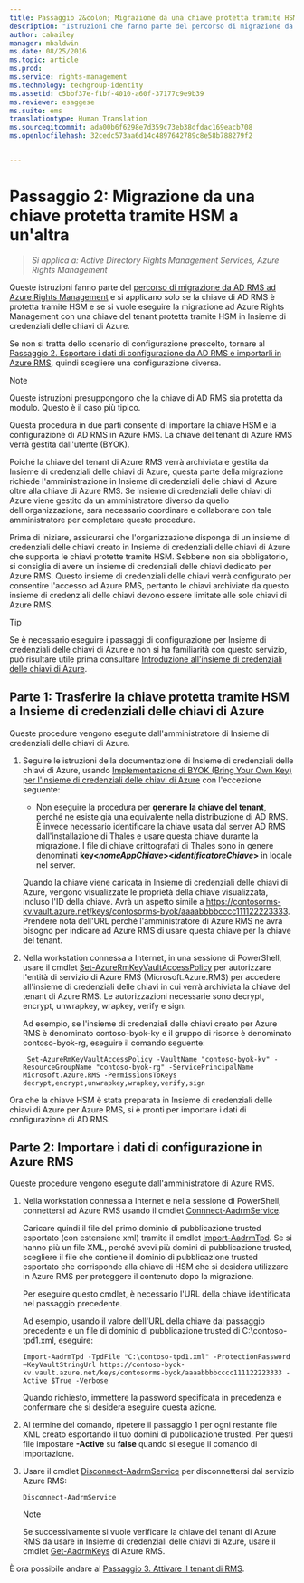 ```yaml
---
title: Passaggio 2&colon; Migrazione da una chiave protetta tramite HSM a un'altra | Azure RMS
description: "Istruzioni che fanno parte del percorso di migrazione da AD RMS ad Azure Rights Management e si applicano solo se la chiave di AD RMS è protetta tramite HSM e se si vuole eseguire la migrazione ad Azure Rights Management con una chiave del tenant protetta tramite HSM in Insieme di credenziali delle chiavi di Azure."
author: cabailey
manager: mbaldwin
ms.date: 08/25/2016
ms.topic: article
ms.prod: 
ms.service: rights-management
ms.technology: techgroup-identity
ms.assetid: c5bbf37e-f1bf-4010-a60f-37177c9e9b39
ms.reviewer: esaggese
ms.suite: ems
translationtype: Human Translation
ms.sourcegitcommit: ada00b6f6298e7d359c73eb38dfdac169eacb708
ms.openlocfilehash: 32cedc573aa6d14c4897642789c8e58b788279f2


---
```


# Passaggio 2: Migrazione da una chiave protetta tramite HSM a un'altra

>*Si applica a: Active Directory Rights Management Services, Azure Rights Management*


Queste istruzioni fanno parte del [percorso di migrazione da AD RMS ad Azure Rights Management](migrate-from-ad-rms-to-azure-rms.md) e si applicano solo se la chiave di AD RMS è protetta tramite HSM e se si vuole eseguire la migrazione ad Azure Rights Management con una chiave del tenant protetta tramite HSM in Insieme di credenziali delle chiavi di Azure. 

Se non si tratta dello scenario di configurazione prescelto, tornare al [Passaggio 2. Esportare i dati di configurazione da AD RMS e importarli in Azure RMS](migrate-from-ad-rms-phase1.md#step-2-export-configuration-data-from-ad-rms-and-import-it-to-azure-rms), quindi scegliere una configurazione diversa.

> [!NOTE]
> Queste istruzioni presuppongono che la chiave di AD RMS sia protetta da modulo. Questo è il caso più tipico. 

Questa procedura in due parti consente di importare la chiave HSM e la configurazione di AD RMS in Azure RMS. La chiave del tenant di Azure RMS verrà gestita dall'utente (BYOK).

Poiché la chiave del tenant di Azure RMS verrà archiviata e gestita da Insieme di credenziali delle chiavi di Azure, questa parte della migrazione richiede l'amministrazione in Insieme di credenziali delle chiavi di Azure oltre alla chiave di Azure RMS. Se Insieme di credenziali delle chiavi di Azure viene gestito da un amministratore diverso da quello dell'organizzazione, sarà necessario coordinare e collaborare con tale amministratore per completare queste procedure.

Prima di iniziare, assicurarsi che l'organizzazione disponga di un insieme di credenziali delle chiavi creato in Insieme di credenziali delle chiavi di Azure che supporta le chiavi protette tramite HSM. Sebbene non sia obbligatorio, si consiglia di avere un insieme di credenziali delle chiavi dedicato per Azure RMS. Questo insieme di credenziali delle chiavi verrà configurato per consentire l'accesso ad Azure RMS, pertanto le chiavi archiviate da questo insieme di credenziali delle chiavi devono essere limitate alle sole chiavi di Azure RMS.


> [!TIP]
> Se è necessario eseguire i passaggi di configurazione per Insieme di credenziali delle chiavi di Azure e non si ha familiarità con questo servizio, può risultare utile prima consultare [Introduzione all'insieme di credenziali delle chiavi di Azure](https://azure.microsoft.com/documentation/articles/key-vault-get-started/). 


## Parte 1: Trasferire la chiave protetta tramite HSM a Insieme di credenziali delle chiavi di Azure

Queste procedure vengono eseguite dall'amministratore di Insieme di credenziali delle chiavi di Azure.

1.  Seguire le istruzioni della documentazione di Insieme di credenziali delle chiavi di Azure, usando [Implementazione di BYOK (Bring Your Own Key) per l'insieme di credenziali delle chiavi di Azure](https://azure.microsoft.com/documentation/articles/key-vault-hsm-protected-keys/#implementing-bring-your-own-key-byok-for-azure-key-vault) con l'eccezione seguente:

    - Non eseguire la procedura per **generare la chiave del tenant**, perché ne esiste già una equivalente nella distribuzione di AD RMS. È invece necessario identificare la chiave usata dal server AD RMS dall'installazione di Thales e usare questa chiave durante la migrazione. I file di chiave crittografati di Thales sono in genere denominati **key<*nomeAppChiave*><*identificatoreChiave*>** in locale nel server.

    Quando la chiave viene caricata in Insieme di credenziali delle chiavi di Azure, vengono visualizzate le proprietà della chiave visualizzata, incluso l'ID della chiave. Avrà un aspetto simile a https://contosorms-kv.vault.azure.net/keys/contosorms-byok/aaaabbbbcccc111122223333. Prendere nota dell'URL perché l'amministratore di Azure RMS ne avrà bisogno per indicare ad Azure RMS di usare questa chiave per la chiave del tenant.

2. Nella workstation connessa a Internet, in una sessione di PowerShell, usare il cmdlet [Set-AzureRmKeyVaultAccessPolicy](https://msdn.microsoft.com/library/mt603625.aspx ) per autorizzare l'entità di servizio di Azure RMS (Microsoft.Azure.RMS) per accedere all'insieme di credenziali delle chiavi in cui verrà archiviata la chiave del tenant di Azure RMS. Le autorizzazioni necessarie sono decrypt, encrypt, unwrapkey, wrapkey, verify e sign.
    
    Ad esempio, se l'insieme di credenziali delle chiavi creato per Azure RMS è denominato contoso-byok-ky e il gruppo di risorse è denominato contoso-byok-rg, eseguire il comando seguente:
    
        Set-AzureRmKeyVaultAccessPolicy -VaultName "contoso-byok-kv" -ResourceGroupName "contoso-byok-rg" -ServicePrincipalName Microsoft.Azure.RMS -PermissionsToKeys decrypt,encrypt,unwrapkey,wrapkey,verify,sign


Ora che la chiave HSM è stata preparata in Insieme di credenziali delle chiavi di Azure per Azure RMS, si è pronti per importare i dati di configurazione di AD RMS.

## Parte 2: Importare i dati di configurazione in Azure RMS

Queste procedure vengono eseguite dall'amministratore di Azure RMS.

1.  Nella workstation connessa a Internet e nella sessione di PowerShell, connettersi ad Azure RMS usando il cmdlet [Connnect-AadrmService](https://msdn.microsoft.com/library/dn629415.aspx ).
    
    Caricare quindi il file del primo dominio di pubblicazione trusted esportato (con estensione xml) tramite il cmdlet [Import-AadrmTpd](https://msdn.microsoft.com/library/dn857523.aspx). Se si hanno più un file XML, perché avevi più domini di pubblicazione trusted, scegliere il file che contiene il dominio di pubblicazione trusted esportato che corrisponde alla chiave di HSM che si desidera utilizzare in Azure RMS per proteggere il contenuto dopo la migrazione. 
    
    Per eseguire questo cmdlet, è necessario l'URL della chiave identificata nel passaggio precedente.
    
    Ad esempio, usando il valore dell'URL della chiave dal passaggio precedente e un file di dominio di pubblicazione trusted di C:\contoso-tpd1.xml, eseguire:
    
    ```
    Import-AadrmTpd -TpdFile "C:\contoso-tpd1.xml" -ProtectionPassword –KeyVaultStringUrl https://contoso-byok-kv.vault.azure.net/keys/contosorms-byok/aaaabbbbcccc111122223333 -Active $True -Verbose
    ```
    
    Quando richiesto, immettere la password specificata in precedenza e confermare che si desidera eseguire questa azione.

2.  Al termine del comando, ripetere il passaggio 1 per ogni restante file XML creato esportando il tuo domini di pubblicazione trusted. Per questi file impostare **-Active** su **false** quando si esegue il comando di importazione.  

3.  Usare il cmdlet [Disconnect-AadrmService](http://msdn.microsoft.com/library/windowsazure/dn629416.aspx) per disconnettersi dal servizio Azure RMS:

    ```
    Disconnect-AadrmService
    ```

    > [!NOTE]
    > Se successivamente si vuole verificare la chiave del tenant di Azure RMS da usare in Insieme di credenziali delle chiavi di Azure, usare il cmdlet [Get-AadrmKeys](https://msdn.microsoft.com/library/dn629420.aspx) di Azure RMS.

È ora possibile andare al [Passaggio 3. Attivare il tenant di RMS](migrate-from-ad-rms-phase1.md#step-3-activate-your-rms-tenant).




<!--HONumber=Aug16_HO4-->


